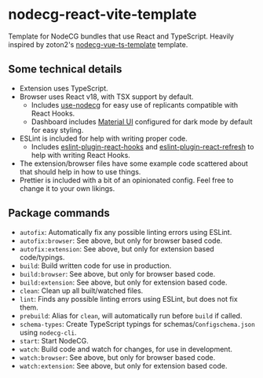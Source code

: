 # nodecg-react-vite-template
Template for NodeCG bundles that use React and TypeScript. Heavily inspired by zoton2's [nodecg-vue-ts-template](https://github.com/zoton2/nodecg-vue-ts-template) template.

## Some technical details
- Extension uses TypeScript.
- Browser uses React v18, with TSX support by default.
    - Includes [use-nodecg](https://github.com/nodecg/use-nodecg) for easy use of replicants compatible with React Hooks.
    - Dashboard includes [Material UI](https://mui.com/) configured for dark mode by default for easy styling.
- ESLint is included for help with writing proper code.
    - Includes [eslint-plugin-react-hooks](https://www.npmjs.com/package/eslint-plugin-react-hooks) and [eslint-plugin-react-refresh](https://www.npmjs.com/package/eslint-plugin-react-refresh) to help with writing React Hooks.
- The extension/browser files have some example code scattered about that should help in how to use things.
- Prettier is included with a bit of an opinionated config. Feel free to change it to your own likings.

## Package commands
- `autofix`: Automatically fix any possible linting errors using ESLint.
- `autofix:browser`: See above, but only for browser based code.
- `autofix:extension`: See above, but only for extension based code/typings.
- `build`: Build written code for use in production.
- `build:browser`: See above, but only for browser based code.
- `build:extension`: See above, but only for extension based code.
- `clean`: Clean up all built/watched files.
- `lint`: Finds any possible linting errors using ESLint, but does not fix them.
- `prebuild`: Alias for `clean`, will automatically run before `build` if called.
- `schema-types`: Create TypeScript typings for schemas/`Configschema.json` using `nodecg-cli`.
- `start`: Start NodeCG.
- `watch`: Build code and watch for changes, for use in development.
- `watch:browser`: See above, but only for browser based code.
- `watch:extension`: See above, but only for extension based code.